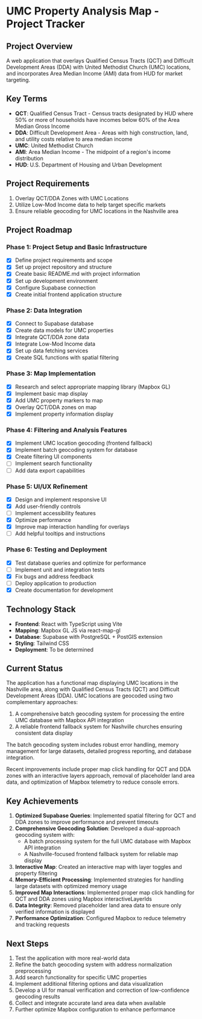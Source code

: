 # UMC Property Analysis Map - Project Tracker

## Project Overview
A web application that overlays Qualified Census Tracts (QCT) and Difficult Development Areas (DDA) with United Methodist Church (UMC) locations, and incorporates Area Median Income (AMI) data from HUD for market targeting.

## Key Terms
- **QCT**: Qualified Census Tract - Census tracts designated by HUD where 50% or more of households have incomes below 60% of the Area Median Gross Income
- **DDA**: Difficult Development Area - Areas with high construction, land, and utility costs relative to area median income
- **UMC**: United Methodist Church
- **AMI**: Area Median Income - The midpoint of a region's income distribution
- **HUD**: U.S. Department of Housing and Urban Development

## Project Requirements
1. Overlay QCT/DDA Zones with UMC Locations
2. Utilize Low-Mod Income data to help target specific markets
3. Ensure reliable geocoding for UMC locations in the Nashville area

## Project Roadmap

### Phase 1: Project Setup and Basic Infrastructure
- [x] Define project requirements and scope
- [x] Set up project repository and structure
- [x] Create basic README.md with project information
- [x] Set up development environment
- [x] Configure Supabase connection
- [x] Create initial frontend application structure

### Phase 2: Data Integration
- [x] Connect to Supabase database
- [x] Create data models for UMC properties
- [x] Integrate QCT/DDA zone data
- [x] Integrate Low-Mod Income data
- [x] Set up data fetching services
- [x] Create SQL functions with spatial filtering

### Phase 3: Map Implementation
- [x] Research and select appropriate mapping library (Mapbox GL)
- [x] Implement basic map display
- [x] Add UMC property markers to map
- [x] Overlay QCT/DDA zones on map
- [x] Implement property information display

### Phase 4: Filtering and Analysis Features
- [x] Implement UMC location geocoding (frontend fallback)
- [x] Implement batch geocoding system for database
- [x] Create filtering UI components
- [ ] Implement search functionality
- [ ] Add data export capabilities

### Phase 5: UI/UX Refinement
- [x] Design and implement responsive UI
- [x] Add user-friendly controls
- [ ] Implement accessibility features
- [x] Optimize performance
- [x] Improve map interaction handling for overlays
- [ ] Add helpful tooltips and instructions

### Phase 6: Testing and Deployment
- [x] Test database queries and optimize for performance
- [ ] Implement unit and integration tests
- [x] Fix bugs and address feedback
- [ ] Deploy application to production
- [x] Create documentation for development

## Technology Stack
- **Frontend**: React with TypeScript using Vite
- **Mapping**: Mapbox GL JS via react-map-gl
- **Database**: Supabase with PostgreSQL + PostGIS extension
- **Styling**: Tailwind CSS
- **Deployment**: To be determined

## Current Status
The application has a functional map displaying UMC locations in the Nashville area, along with Qualified Census Tracts (QCT) and Difficult Development Areas (DDA). UMC locations are geocoded using two complementary approaches:

1. A comprehensive batch geocoding system for processing the entire UMC database with Mapbox API integration
2. A reliable frontend fallback system for Nashville churches ensuring consistent data display

The batch geocoding system includes robust error handling, memory management for large datasets, detailed progress reporting, and database integration.

Recent improvements include proper map click handling for QCT and DDA zones with an interactive layers approach, removal of placeholder land area data, and optimization of Mapbox telemetry to reduce console errors.

## Key Achievements
1. **Optimized Supabase Queries**: Implemented spatial filtering for QCT and DDA zones to improve performance and prevent timeouts
2. **Comprehensive Geocoding Solution**: Developed a dual-approach geocoding system with:
   - A batch processing system for the full UMC database with Mapbox API integration
   - A Nashville-focused frontend fallback system for reliable map display
3. **Interactive Map**: Created an interactive map with layer toggles and property filtering
4. **Memory-Efficient Processing**: Implemented strategies for handling large datasets with optimized memory usage
5. **Improved Map Interactions**: Implemented proper map click handling for QCT and DDA zones using Mapbox interactiveLayerIds
6. **Data Integrity**: Removed placeholder land area data to ensure only verified information is displayed
7. **Performance Optimization**: Configured Mapbox to reduce telemetry and tracking requests

## Next Steps
1. Test the application with more real-world data
2. Refine the batch geocoding system with address normalization preprocessing
3. Add search functionality for specific UMC properties
4. Implement additional filtering options and data visualization
5. Develop a UI for manual verification and correction of low-confidence geocoding results
6. Collect and integrate accurate land area data when available
7. Further optimize Mapbox configuration to enhance performance
